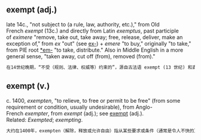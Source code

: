 ## exempt (adj.)

late 14c., "not subject to (a rule, law, authority, etc.)," from Old French _exempt_ (13c.) and directly from Latin _exemptus_, past participle of _eximere_ "remove, take out, take away; free, release, deliver, make an exception of," from _ex_ "out" (see [ex-](https://www.etymonline.com/word/ex- "Etymology, meaning and definition of ex-")) + _emere_ "to buy," originally "to take," from PIE root [*em-](https://www.etymonline.com/word/*em- "Etymology, meaning and definition of *em-") "to take, distribute." Also in Middle English in a more general sense, "taken away, cut off (from), removed (from)."

```md
在14世纪晚期，“不受（规则、法律、权威等）约束的”，源自古法语 exempt (13 世纪) 和直接来自拉丁语 exemptus，意为“移除，拿走，解除”，是动词 eximere 的过去分词。eximere 由 ex（意为“外，出”）和 emere（意为“购买”，最初是“拿”）组成，后者源自印欧语根 *em-，意为“拿，分配”。在中世纪英语中，也有更普遍的意义，指“被移除，隔离（于），从（中）解除”。
```

## exempt (v.)

c. 1400, _exempten_, "to relieve, to free or permit to be free" (from some requirement or condition, usually undesirable), from Anglo-French _exempter_, from _exempt_ (adj.); see [exempt](https://www.etymonline.com/word/exempt#etymonline_v_14048 "Etymology, meaning and definition of exempt") (adj.). Related: _Exempted_; _exempting_.

```md
大约在1400年，exempten（解除，释放或允许自由）指从某些要求或条件（通常是令人不快的）中解放，源自安格鲁法语 exempter，源于 exempt（形容词）；参见 exempt（形容词）。相关词汇：exempted（被免除的）；exempting（正在免除的）。
```